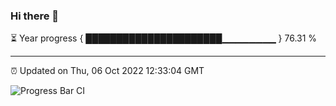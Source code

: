 ### Hi there 👋

⏳ Year progress { ██████████████████████▁▁▁▁▁▁▁▁ } 76.31 %

---

⏰ Updated on Thu, 06 Oct 2022 12:33:04 GMT

![Progress Bar CI](https://github.com/liununu/liununu/workflows/Progress%20Bar%20CI/badge.svg)

